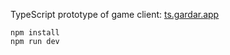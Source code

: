 TypeScript prototype of game client: [ts.gardar.app](https://ts.gardar.app)

```
npm install
npm run dev
```
